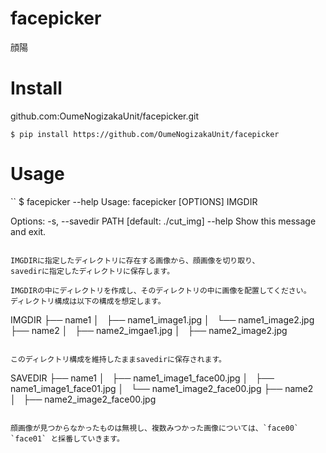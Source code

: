 # facepicker
顔陽

# Install
github.com:OumeNogizakaUnit/facepicker.git

```
$ pip install https://github.com/OumeNogizakaUnit/facepicker
```

# Usage

``
$ facepicker --help
Usage: facepicker [OPTIONS] IMGDIR

Options:
  -s, --savedir PATH  [default: ./cut_img]
  --help              Show this message and exit.
```

IMGDIRに指定したディレクトリに存在する画像から、顔画像を切り取り、
savedirに指定したディレクトリに保存します。

IMGDIRの中にディレクトリを作成し、そのディレクトリの中に画像を配置してください。
ディレクトリ構成は以下の構成を想定します。

```
IMGDIR
├── name1
│   ├── name1_image1.jpg
│   └── name1_image2.jpg
├── name2
│   ├── name2_imgae1.jpg
│   ├── name2_image2.jpg


```

このディレクトリ構成を維持したままsavedirに保存されます。

```
SAVEDIR
├── name1
│   ├── name1_image1_face00.jpg
│   ├── name1_image1_face01.jpg
│   └── name1_image2_face00.jpg
├── name2
│   ├── name2_image2_face00.jpg


```

顔画像が見つからなかったものは無視し、複数みつかった画像については、`face00` `face01` と採番していきます。

